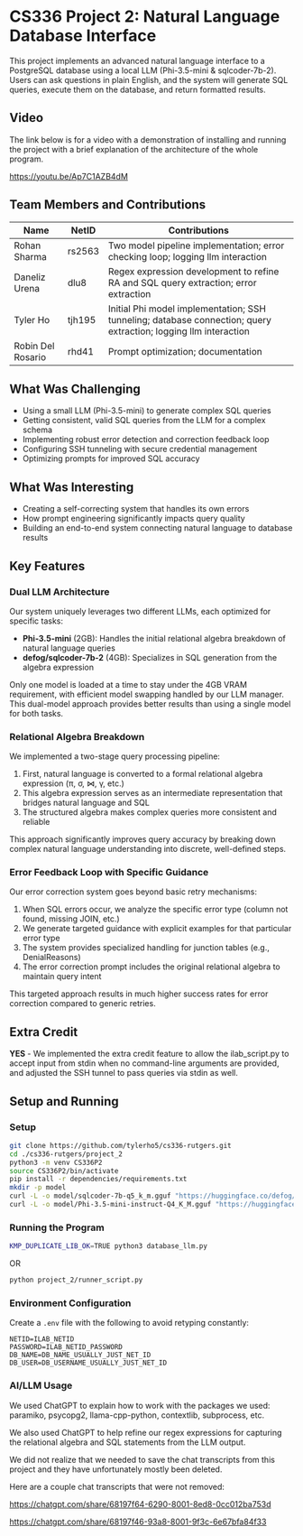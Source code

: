 # CS336 Project 2: Natural Language Database Interface

This project implements an advanced natural language interface to a PostgreSQL database using a local LLM (Phi-3.5-mini & sqlcoder-7b-2). Users can ask questions in plain English, and the system will generate SQL queries, execute them on the database, and return formatted results.

## Video

The link below is for a video with a demonstration of installing and running the project with a brief explanation of the architecture of the whole program.

https://youtu.be/Ap7C1AZB4dM


## Team Members and Contributions
| Name | NetID | Contributions |
|------|-------|---------------|
| Rohan Sharma | rs2563 | Two model pipeline implementation; error checking loop; logging llm interaction |
| Daneliz Urena | dlu8 | Regex expression development to refine RA and SQL query extraction; error extraction |
| Tyler Ho | tjh195 | Initial Phi model implementation; SSH tunneling; database connection; query extraction; logging llm interaction |
| Robin Del Rosario | rhd41 | Prompt optimization; documentation |

## What Was Challenging
* Using a small LLM (Phi-3.5-mini) to generate complex SQL queries
* Getting consistent, valid SQL queries from the LLM for a complex schema
* Implementing robust error detection and correction feedback loop
* Configuring SSH tunneling with secure credential management
* Optimizing prompts for improved SQL accuracy

## What Was Interesting

* Creating a self-correcting system that handles its own errors
* How prompt engineering significantly impacts query quality
* Building an end-to-end system connecting natural language to database results

## Key Features

### Dual LLM Architecture
Our system uniquely leverages two different LLMs, each optimized for specific tasks:
- **Phi-3.5-mini** (2GB): Handles the initial relational algebra breakdown of natural language queries
- **defog/sqlcoder-7b-2** (4GB): Specializes in SQL generation from the algebra expression

Only one model is loaded at a time to stay under the 4GB VRAM requirement, with efficient model swapping handled by our LLM manager. This dual-model approach provides better results than using a single model for both tasks.

### Relational Algebra Breakdown
We implemented a two-stage query processing pipeline:
1. First, natural language is converted to a formal relational algebra expression (π, σ, ⋈, γ, etc.)
2. This algebra expression serves as an intermediate representation that bridges natural language and SQL
3. The structured algebra makes complex queries more consistent and reliable

This approach significantly improves query accuracy by breaking down complex natural language understanding into discrete, well-defined steps.

### Error Feedback Loop with Specific Guidance
Our error correction system goes beyond basic retry mechanisms:
1. When SQL errors occur, we analyze the specific error type (column not found, missing JOIN, etc.)
2. We generate targeted guidance with explicit examples for that particular error type
3. The system provides specialized handling for junction tables (e.g., DenialReasons)
4. The error correction prompt includes the original relational algebra to maintain query intent

This targeted approach results in much higher success rates for error correction compared to generic retries.

## Extra Credit
**YES** - We implemented the extra credit feature to allow the ilab_script.py to accept input from stdin when no command-line arguments are provided, and adjusted the SSH tunnel to pass queries via stdin as well.

## Setup and Running

### Setup
```bash
git clone https://github.com/tylerho5/cs336-rutgers.git
cd ./cs336-rutgers/project_2
python3 -m venv CS336P2
source CS336P2/bin/activate
pip install -r dependencies/requirements.txt
mkdir -p model
curl -L -o model/sqlcoder-7b-q5_k_m.gguf "https://huggingface.co/defog/sqlcoder-7b-2/resolve/main/sqlcoder-7b-q5_k_m.gguf?download=true"
curl -L -o model/Phi-3.5-mini-instruct-Q4_K_M.gguf "https://huggingface.co/bartowski/Phi-3.5-mini-instruct-GGUF/resolve/main/Phi-3.5-mini-instruct-Q4_K_M.gguf?download=true"
```

### Running the Program

```bash
KMP_DUPLICATE_LIB_OK=TRUE python3 database_llm.py
```

OR

```bash
python project_2/runner_script.py
```

### Environment Configuration
Create a `.env` file with the following to avoid retyping constantly:
```
NETID=ILAB_NETID
PASSWORD=ILAB_NETID_PASSWORD
DB_NAME=DB_NAME_USUALLY_JUST_NET_ID
DB_USER=DB_USERNAME_USUALLY_JUST_NET_ID
``` 

### AI/LLM Usage
We used ChatGPT to explain how to work with the packages we used: paramiko, psycopg2, llama-cpp-python, contextlib, subprocess, etc.

We also used ChatGPT to help refine our regex expressions for capturing the relational algebra and SQL statements from the LLM output.

We did not realize that we needed to save the chat transcripts from this project and they have unfortunately mostly been deleted.

Here are a couple chat transcripts that were not removed:

https://chatgpt.com/share/68197f64-6290-8001-8ed8-0cc012ba753d

https://chatgpt.com/share/68197f46-93a8-8001-9f3c-6e67bfa84f33